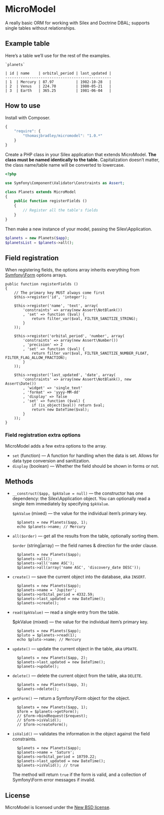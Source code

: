 # MicroModel

A really basic ORM for working with Silex and Doctrine DBAL;
supports single tables without relationships.

## Example table

Here’s a table we’ll use for the rest of the examples.

	`planets`

	| id | name    | orbital_period | last_updated |
	------------------------------------------------
	| 1  | Mercury | 87.97          | 1982-10-28   |
	| 2  | Venus   | 224.70         | 1980-05-21   |
	| 3  | Earth   | 365.25         | 1981-06-04   |

## How to use

Install with Composer.

```js
{
	"require": {
		"thomasjbradley/micromodel": "1.0.*"
	}
}
```

Create a PHP class in your Silex application that extends MicroModel.
**The class must be named identically to the table.**
Capitalization doesn’t matter, the class name/table name will be converted to lowercase.

```php
<?php

use Symfony\Component\Validator\Constraints as Assert;

class Planets extends MicroModel
{
	public function registerFields ()
	{
		// Register all the table's fields
	}
}
```

Then make a new instance of your model, passing the Silex\Application.

```php
$planets = new Planets($app);
$planetsList = $planets->all();
```

## Field registration

When registering fields,
the options array inherits everything from [Symfony\Form](http://symfony.com/doc/current/book/forms.html) options arrays.

	public function registerFields ()
	{
		// The primary key MUST always come first
		$this->register('id', 'integer');

		$this->register('name', 'text', array(
			'constraints' => array(new Assert\NotBlank())
			, 'set' => function ($val) {
				return filter_var($val, FILTER_SANITIZE_STRING);
			}
		));

		$this->register('orbital_period', 'number', array(
			'constraints' => array(new Assert\Number())
			, 'precision' => 2
			, 'set' => function ($val) {
				return filter_var($val, FILTER_SANITIZE_NUMBER_FLOAT, FILTER_FLAG_ALLOW_FRACTION);
			}
		));

		$this->register('last_updated', 'date', array(
			'constraints' => array(new Assert\NotBlank(), new Assert\Date())
			, 'widget' => 'single_text'
			, 'format' => 'yyyy-MM-dd'
			, 'display' => false
			, 'set' => function ($val) {
				if (is_object($val)) return $val;
				return new DateTime($val);
			}
		));
	}

### Field registration extra options

MicroModel adds a few extra options to the array.

- `set` (function) — A function for handling when the data is set.
	Allows for data type conversion and sanitization.
- `display` (boolean) — Whether the field should be shown in forms or not.

## Methods

- `__construct($app, $pkValue = null)` — the constructor has one dependency: the Silex\Application object.
	You can optionally read a single item immediately by specifying `$pkValue`.

	`$pkValue` (mixed) — the value for the individual item’s primary key.

		$planets = new Planets($app, 1);
		echo $planets->name; // Mercury

- `all($order)` — get all the results from the table, optionally sorting them.

	`$order` (string|array) — the field names & direction for the order clause.

		$planets = new Planets($app);
		$planets->all();
		$planets->all('name ASC');
		$planets->all(array('name ASC', 'discovery_date DESC'));

- `create()` — save the current object into the database, aka `INSERT`.

		$planets = new Planets($app);
		$planets->name = 'Jupiter';
		$planets->orbital_period = 4332.59;
		$planets->last_updated = new DateTime();
		$planets->create();

- `read($pkValue)` — read a single entry from the table.

	$pkValue (mixed) — the value for the individual item’s primary key.

		$planets = new Planets($app);
		$pluto = $planets->read(1);
		echo $pluto->name; // Mercury

- `update()` — update the current object in the table, aka `UPDATE`.

		$planets = new Planets($app, 2);
		$planets->last_updated = new DateTime();
		$planets->update();

- `delete()` — delete the current object from the table, aka `DELETE`.

		$planets = new Planets($app, 3);
		$planets->delete();

- `getForm()` — return a Symfony\Form object for the object.

		$planets = new Planets($app, 1);
		$form = $planets->getForm();
		// $form->bindRequest($request);
		// $form->isValid();
		// $form->createForm();

- `isValid()` — validates the information in the object against the field constraints.

		$planets = new Planets($app);
		$planets->name = 'Saturn';
		$planets->orbital_period = 10759.22;
		$planets->last_updated = new DateTime();
		$planets->isValid(); // true

	The method will return `true` if the form is valid, and a collection of Symfony\Form error messages if invalid.

## License

MicroModel is licensed under the [New BSD license](https://github.com/thomasjbradley/micromodel/blob/master/NEW-BSD-LICENSE.txt).
